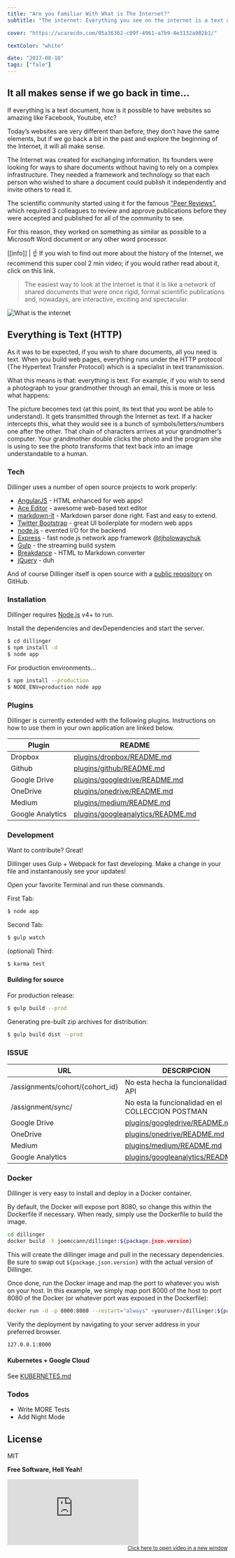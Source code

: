 ```yaml
---
title: "Are you Familiar With What is The Internet?"
subtitle: "The internet: Everything you see on the internet is a text document. Everything!! As developers, all we do is generate chunks of text based on a set of criteria. If you understand this simple concept, the sky will be the limit."

cover: "https://ucarecdn.com/05a36362-c09f-4961-a7b9-8e3132a902b1/"

textColor: "white"

date: "2017-08-10"
tags: ["fale"]
---
```


## It all makes sense if we go back in time…

If everything is a text document, how is it possible to have websites so amazing like Facebook, Youtube, etc?

Today’s websites are very different than before; they don’t have the same elements, but if we go back a bit in the past and explore the beginning of the Internet, it will all make sense.

The Internet was created for exchanging information.  Its founders were looking for ways to share documents without having to rely on a complex infrastructure.  They needed a framework and technology so that each person who wished to share a document could publish it independently and invite others to read it.

The scientific community started using it for the famous ["Peer Reviews"](https://www.elsevier.com/reviewers/what-is-peer-review), which required 3 colleagues to review and approve publications before they were accepted and published for all of the community to see.

For this reason, they worked on something as similar as possible to a Microsoft Word document or any other word processor.

[[info]]
| :point_up: If you wish to find out more about the history of the Internet, we recommend this super cool 2 min video; if you would rather read about it, click on this link.

> The easiest way to look at the Internet is that it is like a network of shared documents that were once
> rigid, formal scientific publications and, nowadays, are interactive, exciting and spectacular.


![What is the internet](https://breatheco.de/wp-content/uploads/2017/01/86675a97e9c272de762940f781cca976-1024x512.jpg)


## Everything is Text (HTTP)

As it was to be expected, if you wish to share documents, all you need is text.  When you build web pages, everything runs under the HTTP protocol (The Hypertext Transfer Protocol) which is a specialist in text transmission.

What this means is that: everything is text.  For example, if you wish to send a photograph to your grandmother through an email, this is more or less what happens:

The picture becomes text (at this point, its text that you wont be able to understand).
It gets transmitted through the Internet as text.  If a hacker intercepts this, what they would see is a bunch of symbols/letters/numbers one after the other.
That chain of characters arrives at your grandmother’s computer.
Your grandmother double clicks the photo and the program she is using to see the photo transforms that text back into an image understandable to a human.

### Tech

Dillinger uses a number of open source projects to work properly:

* [AngularJS] - HTML enhanced for web apps!
* [Ace Editor] - awesome web-based text editor
* [markdown-it] - Markdown parser done right. Fast and easy to extend.
* [Twitter Bootstrap] - great UI boilerplate for modern web apps
* [node.js] - evented I/O for the backend
* [Express] - fast node.js network app framework [@tjholowaychuk]
* [Gulp] - the streaming build system
* [Breakdance](http://breakdance.io) - HTML to Markdown converter
* [jQuery] - duh

And of course Dillinger itself is open source with a [public repository][dill]
 on GitHub.

### Installation

Dillinger requires [Node.js](https://nodejs.org/) v4+ to run.

Install the dependencies and devDependencies and start the server.

```bash
$ cd dillinger
$ npm install -d
$ node app
```

For production environments...

```bash
$ npm install --production
$ NODE_ENV=production node app
```

### Plugins

Dillinger is currently extended with the following plugins. Instructions on how to use them in your own application are linked below.

| Plugin | README |
| ------ | ------ |
| Dropbox | [plugins/dropbox/README.md][PlDb] |
| Github | [plugins/github/README.md][PlGh] |
| Google Drive | [plugins/googledrive/README.md][PlGd] |
| OneDrive | [plugins/onedrive/README.md][PlOd] |
| Medium | [plugins/medium/README.md][PlMe] |
| Google Analytics | [plugins/googleanalytics/README.md][PlGa] |


### Development

Want to contribute? Great!

Dillinger uses Gulp + Webpack for fast developing.
Make a change in your file and instantanously see your updates!

Open your favorite Terminal and run these commands.

First Tab:
```bash
$ node app
```

Second Tab:
```bash
$ gulp watch
```

(optional) Third:
```bash
$ karma test
```
#### Building for source
For production release:
```bash
$ gulp build --prod
```
Generating pre-built zip archives for distribution:
```bash
$ gulp build dist --prod
```

### ISSUE

| URL | DESCRIPCION |
| ------ | ------ |
| /assignments/cohort/{cohort_id} | No esta hecha la funcionalidad en el API |
| /assignment/sync/ | No esta la funcionalidad en el COLLECCION POSTMAN |
| Google Drive | [plugins/googledrive/README.md][PlGd] |
| OneDrive | [plugins/onedrive/README.md][PlOd] |
| Medium | [plugins/medium/README.md][PlMe] |
| Google Analytics | [plugins/googleanalytics/README.md][PlGa] |

### Docker
Dillinger is very easy to install and deploy in a Docker container.

By default, the Docker will expose port 8080, so change this within the Dockerfile if necessary. When ready, simply use the Dockerfile to build the image.

```bash
cd dillinger
docker build -t joemccann/dillinger:${package.json.version}
```
This will create the dillinger image and pull in the necessary dependencies. Be sure to swap out `${package.json.version}` with the actual version of Dillinger.

Once done, run the Docker image and map the port to whatever you wish on your host. In this example, we simply map port 8000 of the host to port 8080 of the Docker (or whatever port was exposed in the Dockerfile):

```bash
docker run -d -p 8000:8080 --restart="always" <youruser>/dillinger:${package.json.version}
```

Verify the deployment by navigating to your server address in your preferred browser.

```sh
127.0.0.1:8000
```

#### Kubernetes + Google Cloud

See [KUBERNETES.md](https://github.com/joemccann/dillinger/blob/master/KUBERNETES.md)


### Todos

 - Write MORE Tests
 - Add Night Mode

License
----

MIT


**Free Software, Hell Yeah!**

[//]: # (These are reference links used in the body of this note and get stripped out when the markdown processor does its job. There is no need to format nicely because it shouldn't be seen. Thanks SO - http://stackoverflow.com/questions/4823468/store-comments-in-markdown-syntax)


   [dill]: <https://github.com/joemccann/dillinger>
   [git-repo-url]: <https://github.com/joemccann/dillinger.git>
   [john gruber]: <http://daringfireball.net>
   [df1]: <http://daringfireball.net/projects/markdown/>
   [markdown-it]: <https://github.com/markdown-it/markdown-it>
   [Ace Editor]: <http://ace.ajax.org>
   [node.js]: <http://nodejs.org>
   [Twitter Bootstrap]: <http://twitter.github.com/bootstrap/>
   [jQuery]: <http://jquery.com>
   [@tjholowaychuk]: <http://twitter.com/tjholowaychuk>
   [express]: <http://expressjs.com>
   [AngularJS]: <http://angularjs.org>
   [Gulp]: <http://gulpjs.com>

   [PlDb]: <https://github.com/joemccann/dillinger/tree/master/plugins/dropbox/README.md>
   [PlGh]: <https://github.com/joemccann/dillinger/tree/master/plugins/github/README.md>
   [PlGd]: <https://github.com/joemccann/dillinger/tree/master/plugins/googledrive/README.md>
   [PlOd]: <https://github.com/joemccann/dillinger/tree/master/plugins/onedrive/README.md>
   [PlMe]: <https://github.com/joemccann/dillinger/tree/master/plugins/medium/README.md>
   [PlGa]: <https://github.com/RahulHP/dillinger/blob/master/plugins/googleanalytics/README.md>


<iframe src="https://www.youtube.com/embed/4n0xNbfJLR8" frameborder="0" allowfullscreen></iframe>

<div align="right"><small><a href="https://www.youtube.com/embed/4n0xNbfJLR8">Click here to open video in a new window</a></small></div>
<!--stackedit_data:
eyJoaXN0b3J5IjpbNzAzNjkyMjAzXX0=
-->